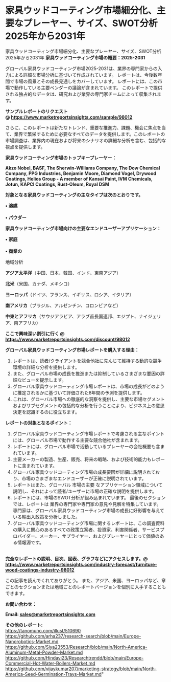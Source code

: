# 家具ウッドコーティング市場細分化、主要なプレーヤー、サイズ、SWOT分析2025年から2031年
家具ウッドコーティング市場細分化、主要なプレーヤー、サイズ、SWOT分析2025年から2031年
<strong><b>家具ウッドコーティング市場の概要：2025-2031</b></strong>

グローバル家具ウッドコーティング市場2025-2031は、業界の専門家からの入力による詳細な市場分析に基づいて作成されています。 レポートは、今後数年間で市場の風景とその成長見通しをカバーしています。 レポートには、この市場で動作している主要ベンダーの議論が含まれています。 このレポートで提供される独占的なデータは、研究および業界の専門家チームによって収集されます。

<strong>サンプルレポートのリクエスト @ <a href=https://www.marketreportsinsights.com/sample/98012>https://www.marketreportsinsights.com/sample/98012</a></strong>

さらに、このレポートは新たなトレンド、重要な推進力、課題、機会に焦点を当て、業界で繁栄するために必要なすべてのデータを提供します。このレポートの市場調査は、業界内の現在および将来のシナリオの詳細な分析を含む、包括的な視点を提供します。

<strong>家具ウッドコーティング市場のトップキープレーヤー：</strong>

<strong>Akzo Nobel, BASF, The Sherwin-Williams Company, The Dow Chemical Company, PPG Industries, Benjamin Moore, Diamond Vogel, Drywood Coatings, Helios Group - A member of Kansai Paint, IVM Chemicals, Jotun, KAPCI Coatings, Rust-Oleum, Royal DSM</strong>

<strong><b>対象となる家具ウッドコーティングの主なタイプは次のとおりです。</b></strong>

<strong>• 溶媒<br><br>• パウダー</strong>

<strong><b>家具ウッドコーティング市場向けの主要なエンドユーザーアプリケーション：</b></strong>

<strong>• 家庭<br><br>• 商業の</strong>

 地域分析

<strong><b>アジア太平洋</b></strong>（中国、日本、韓国、インド、東南アジア）

<strong><b>北米</b></strong>（米国、カナダ、メキシコ）

<strong><b>ヨーロッパ</b></strong>（ドイツ、フランス、イギリス、ロシア、イタリア）

<strong><b>南アメリカ</b></strong>（ブラジル、アルゼンチン、コロンビアなど）

<strong><b>中東とアフリカ</b></strong>（サウジアラビア、アラブ首長国連邦、エジプト、ナイジェリア、南アフリカ）

<strong>ここで興味深い割引に行く @ <a href=https://www.marketreportsinsights.com/discount/98012>https://www.marketreportsinsights.com/discount/98012</a></strong>

<strong><b>グローバル家具ウッドコーティング市場レポートを購入する理由：</b></strong>
<ol>
  <li>レポートは、読者/クライアントを競合他社に先んじて維持する動的な競争環境の詳細な分析を提供します。</li>
  <li>また、グローバル市場の成長を推進または抑制しているさまざまな要因の詳細なビューを提示します。</li>
  <li>グローバル家具ウッドコーティング市場レポートは、市場の成長がどのように推定されるかに基づいて評価された8年間の予測を提供します。</li>
  <li>これは、グローバル市場への徹底的な洞察を提供し、主要な市場セグメントおよびサブセグメントの包括的な分析を行うことにより、ビジネス上の意思決定を認識するのに役立ちます。</li>
</ol>
<strong><b>レポートの対象となるポイント：</b></strong>
<ol>
  <li>グローバル家具ウッドコーティング市場レポートで考慮される主なポイントには、グローバル市場で動作する主要な競合他社が含まれます。</li>
  <li>レポートには、グローバル市場で活動しているプレーヤーの会社概要も含まれています。</li>
  <li>主要メーカーの製造、生産、販売、将来の戦略、および技術的能力もレポートに含まれています。</li>
  <li>グローバル家具ウッドコーティング市場の成長要因が詳細に説明されており、市場のさまざまなエンドユーザーが正確に説明されています。</li>
  <li>レポートはまた、グローバル 市場の主要 なアプリケーション領域について説明し、それによって読者/ユーザーに市場の正確な説明を提供します。</li>
  <li>レポートには、市場のSWOT分析が組み込まれています。 最後のセクションでは、レポートは 業界の専門家や専門家の意見や見解を特集しています。 専門家は、グローバル家具ウッドコーティング市場の成長に好影響を与えている輸出入政策を分析しました。</li>
  <li>グローバル家具ウッドコーティング市場に関するレポートは、この調査資料の購入に関心のあるすべての政策立案者、投資家、利害関係者、サービスプロバイダー、メーカー、サプライヤー、およびプレーヤーにとって価値のある情報源です。</li>
</ol><br>
<strong>完全なレポートの説明、目次、図表、グラフなどにアクセスします。@ <a href=https://www.marketreportsinsights.com/industry-forecast/furniture-wood-coatings-industry-98012>https://www.marketreportsinsights.com/industry-forecast/furniture-wood-coatings-industry-98012</a></strong>

この記事を読んでくれてありがとう。 また、アジア、米国、ヨーロッパなど、章ごとのセクションまたは地域ごとのレポートバージョンを個別に入手することもできます。

<strong><b>お問い合わせ：</b></strong>

<strong>Email: </strong><a href=mailto:sales@marketreportsinsights.com><strong>sales@marketreportsinsights.com</strong></a>

<strong>その他のレポート:</strong>
<br>
<a href=https://tanomuno.com/illust/510690>https://tanomuno.com/illust/510690</a>
<br>
<a href=https://github.com/arha237/research-search/blob/main/Europe-Nanorobotics-Market.md>https://github.com/arha237/research-search/blob/main/Europe-Nanorobotics-Market.md</a>
<br>
<a href=https://github.com/Siya23553/Research/blob/main/North-America-Aluminum-Metal-Powder-Market.md>https://github.com/Siya23553/Research/blob/main/North-America-Aluminum-Metal-Powder-Market.md</a>
<br>
<a href=https://github.com/Hindavi23/Researchtrendd/blob/main/Europe-Commercial-Hot-Water-Boilers-Market.md>https://github.com/Hindavi23/Researchtrendd/blob/main/Europe-Commercial-Hot-Water-Boilers-Market.md</a>
<br>
<a href=https://github.com/vijaykumar207/marketing-strategy/blob/main/North-America-Seed-Germination-Trays-Market.md>https://github.com/vijaykumar207/marketing-strategy/blob/main/North-America-Seed-Germination-Trays-Market.md</a>"
